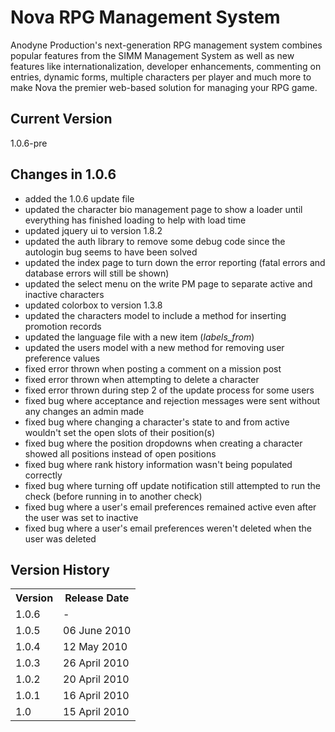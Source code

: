 # Nova RPG Management System

Anodyne Production's next-generation RPG management system combines popular features from the SIMM Management System as well as new features like internationalization, developer enhancements, commenting on entries, dynamic forms, multiple characters per player and much more to make Nova the premier web-based solution for managing your RPG game.

## Current Version

1.0.6-pre

## Changes in 1.0.6

* added the 1.0.6 update file
* updated the character bio management page to show a loader until everything has finished loading to help with load time
* updated jquery ui to version 1.8.2
* updated the auth library to remove some debug code since the autologin bug seems to have been solved
* updated the index page to turn down the error reporting (fatal errors and database errors will still be shown)
* updated the select menu on the write PM page to separate active and inactive characters
* updated colorbox to version 1.3.8
* updated the characters model to include a method for inserting promotion records
* updated the language file with a new item (_labels\_from_)
* updated the users model with a new method for removing user preference values
* fixed error thrown when posting a comment on a mission post
* fixed error thrown when attempting to delete a character
* fixed error thrown during step 2 of the update process for some users
* fixed bug where acceptance and rejection messages were sent without any changes an admin made
* fixed bug where changing a character's state to and from active wouldn't set the open slots of their position(s)
* fixed bug where the position dropdowns when creating a character showed all positions instead of open positions
* fixed bug where rank history information wasn't being populated correctly
* fixed bug where turning off update notification still attempted to run the check (before running in to another check)
* fixed bug where a user's email preferences remained active even after the user was set to inactive
* fixed bug where a user's email preferences weren't deleted when the user was deleted

## Version History

<table>
	<tr>
		<th>Version</th><th>Release Date</th>
	</tr>
	<tr>
		<td>1.0.6</td><td>-</td>
	</tr>
	<tr>
		<td>1.0.5</td><td>06 June 2010</td>
	</tr>
	<tr>
		<td>1.0.4</td><td>12 May 2010</td>
	</tr>
	<tr>
		<td>1.0.3</td><td>26 April 2010</td>
	</tr>
	<tr>
		<td>1.0.2</td><td>20 April 2010</td>
	</tr>
	<tr>
		<td>1.0.1</td><td>16 April 2010</td>
	</tr>
	<tr>
		<td>1.0</td><td>15 April 2010</td>
	</tr>
</table>